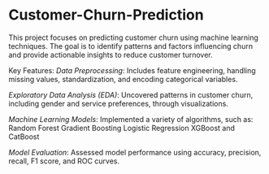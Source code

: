 # Customer-Churn-Prediction

This project focuses on predicting customer churn using machine learning techniques. The goal is to identify patterns and factors influencing churn and provide actionable insights to reduce customer turnover.

Key Features:
*Data Preprocessing*: Includes feature engineering, handling missing values, standardization, and encoding categorical variables.

*Exploratory Data Analysis (EDA)*: Uncovered patterns in customer churn, including gender and service preferences, through visualizations.

*Machine Learning Models*: Implemented a variety of algorithms, such as:
Random Forest
Gradient Boosting
Logistic Regression
XGBoost and CatBoost

*Model Evaluation*: Assessed model performance using accuracy, precision, recall, F1 score, and ROC curves.
